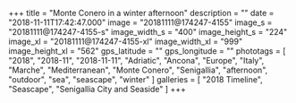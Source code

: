 +++
title = "Monte Conero in a winter afternoon"
description = ""
date = "2018-11-11T17:42:47.000"
image = "20181111@174247-4155"
image_s = "20181111@174247-4155-s"
image_width_s = "400"
image_height_s = "224"
image_xl = "20181111@174247-4155-xl"
image_width_xl = "999"
image_height_xl = "562"
gps_latitude = ""
gps_longitude = ""
phototags = [ "2018", "2018-11", "2018-11-11", "Adriatic", "Ancona", "Europe", "Italy", "Marche", "Mediterranean", "Monte Conero", "Senigallia", "afternoon", "outdoor", "sea", "seascape", "winter" ]
galleries = [ "2018 Timeline", "Seascape", "Senigallia City and Seaside" ]
+++
